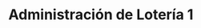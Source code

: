 ---
title: "Administración de Lotería 1"
url: /la-robla/administracion-de-loteria-1/
shop: lotería
---